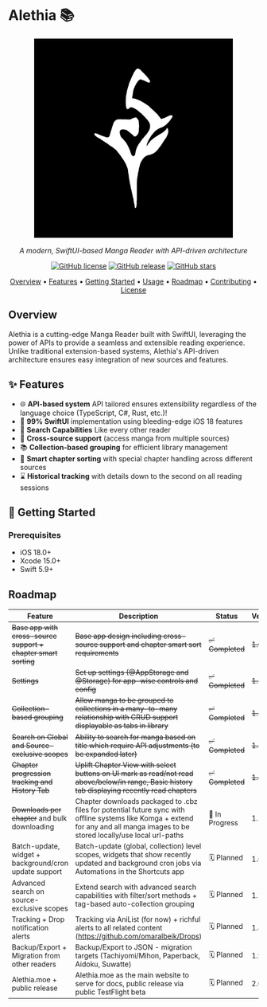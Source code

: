 # Alethia 📚

<div align="center">

![Alethia Logo](./Assets//icon.png)

_A modern, SwiftUI-based Manga Reader with API-driven architecture_

[![GitHub license](https://img.shields.io/github/license/alethiaorg/alethia.svg)](https://github.com/alethiaorg/alethia/blob/main/LICENSE)
[![GitHub release](https://img.shields.io/github/release/alethiaorg/alethia.svg)](https://GitHub.com/alethiaorg/alethia/releases/)
[![GitHub stars](https://img.shields.io/github/stars/alethiaorg/alethia.svg)](https://GitHub.com/alethiaorg/alethia/stargazers/)

[Overview](#overview) • [Features](#features) • [Getting Started](#getting-started) • [Usage](#usage) • [Roadmap](#roadmap) • [Contributing](#contributing) • [License](#license)

</div>

## Overview

Alethia is a cutting-edge Manga Reader built with SwiftUI, leveraging the power of APIs to provide a seamless and extensible reading experience. Unlike traditional extension-based systems, Alethia's API-driven architecture ensures easy integration of new sources and features.

## ✨ Features

- 🌐 **API-based system** API tailored ensures extensibility regardless of the language choice (TypeScript, C#, Rust, etc.)!
- 📱 **99% SwiftUI** implementation using bleeding-edge iOS 18 features
- 🔎 **Search Capabilities** Like every other reader
- 🔄 **Cross-source support** (access manga from multiple sources)
- 📚 **Collection-based grouping** for efficient library management
- 🧠 **Smart chapter sorting** with special chapter handling across different sources
- ⌛ **Historical tracking** with details down to the second on all reading sessions

## 🚀 Getting Started

### Prerequisites

- iOS 18.0+
- Xcode 15.0+
- Swift 5.9+

## Roadmap

| Feature                                                        | Description                                                                                                                                                                       | Status           | Version |
| -------------------------------------------------------------- | --------------------------------------------------------------------------------------------------------------------------------------------------------------------------------- | ---------------- | ------- |
| ~~Base app with cross-source support + chapter smart sorting~~ | ~~Base app design including cross-source support and chapter smart sort requirements~~                                                                                            | ~~✅ Completed~~ | ~~1.0~~ |
| ~~Settings~~                                                   | ~~Set up settings (@AppStorage and @Storage) for app-wise controls and config~~                                                                                                   | ~~✅ Completed~~ | ~~1.1~~ |
| ~~Collection-based grouping~~                                  | ~~Allow manga to be grouped to collections in a many-to-many relationship with CRUD support displayable as tabs in library~~                                                      | ~~✅ Completed~~ | ~~1.2~~ |
| ~~Search on Global and Source-exclusive scopes~~               | ~~Ability to search for manga based on title which require API adjustments (to be expanded later)~~                                                                               | ~~✅ Completed~~ | ~~1.3~~ |
| ~~Chapter progression tracking and History Tab~~               | ~~Uplift Chapter View with select buttons on UI mark as read/not read above/below/in range, Basic history tab displaying recently read chapters~~                                 | ~~✅ Completed~~ | ~~1.4~~ |
| ~~Downloads per chapter~~ and bulk downloading                 | Chapter downloads packaged to .cbz files for potential future sync with offline systems like Komga + extend for any and all manga images to be stored locally/use local url-paths | 🚧 In Progress   | 1.5     |
| Batch-update, widget + background/cron update support          | Batch-update (global, collection) level scopes, widgets that show recently updated and background cron jobs via Automations in the Shortcuts app                                  | 🗓️ Planned       | 1.6     |
| Advanced search on source-exclusive scopes                     | Extend search with advanced search capabilities with filter/sort methods + tag-based auto-collection grouping                                                                     | 🗓️ Planned       | 1.7     |
| Tracking + Drop notification alerts                            | Tracking via AniList (for now) + richful alerts to all related content (https://github.com/omaralbeik/Drops)                                                                      | 🗓️ Planned       | 1.8     |
| Backup/Export + Migration from other readers                   | Backup/Export to JSON - migration targets (Tachiyomi/Mihon, Paperback, Aidoku, Suwatte)                                                                                           | 🗓️ Planned       | 1.9     |
| Alethia.moe + public release                                   | Alethia.moe as the main website to serve for docs, public release via public TestFlight beta                                                                                      | 🗓️ Planned       | 2.0     |
